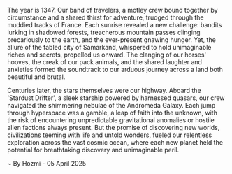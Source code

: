 
The year is 1347.  Our band of travelers, a motley crew bound together by circumstance and a shared thirst for adventure, trudged through the muddied tracks of France.  Each sunrise revealed a new challenge: bandits lurking in shadowed forests, treacherous mountain passes clinging precariously to the earth, and the ever-present gnawing hunger.  Yet, the allure of the fabled city of Samarkand, whispered to hold unimaginable riches and secrets, propelled us onward.  The clanging of our horses' hooves, the creak of our pack animals, and the shared laughter and anxieties formed the soundtrack to our arduous journey across a land both beautiful and brutal.

Centuries later, the stars themselves were our highway.  Aboard the 'Stardust Drifter', a sleek starship powered by harnessed quasars, our crew navigated the shimmering nebulae of the Andromeda Galaxy.  Each jump through hyperspace was a gamble, a leap of faith into the unknown, with the risk of encountering unpredictable gravitational anomalies or hostile alien factions always present.  But the promise of discovering new worlds, civilizations teeming with life and untold wonders, fueled our relentless exploration across the vast cosmic ocean, where each new planet held the potential for breathtaking discovery and unimaginable peril.

~ By Hozmi - 05 April 2025
